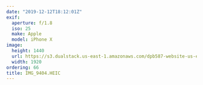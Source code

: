 ```yaml
---
date: "2019-12-12T18:12:01Z"
exif:
  aperture: f/1.8
  iso: 25
  make: Apple
  model: iPhone X
image:
  height: 1440
  url: https://s3.dualstack.us-east-1.amazonaws.com/dpb587-website-us-east-1/asset/gallery/2019-south-america/ef48e42a-6c76-d0c7-eed5-49dcf9fdcb22~1920.jpg
  width: 1920
ordering: 66
title: IMG_9404.HEIC
---
```

